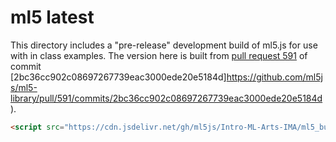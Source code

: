 # ml5 latest

This directory includes a "pre-release" development build of ml5.js for use with in class examples. The version here is built from [pull request 591](https://github.com/ml5js/ml5-library/pull/591) of commit [2bc36cc902c08697267739eac3000ede20e5184d]https://github.com/ml5js/ml5-library/pull/591/commits/2bc36cc902c08697267739eac3000ede20e5184d).

```html
<script src="https://cdn.jsdelivr.net/gh/ml5js/Intro-ML-Arts-IMA/ml5_build/ml5.min.js"></script>
```
